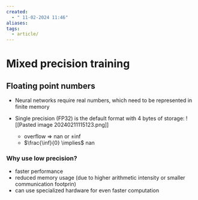 ```yaml
---
created:
  - " 11-02-2024 11:46"
aliases: 
tags:
  - article/
---
```


# Mixed precision training

## Floating point numbers

* Neural networks require real numbers, which need to be represented in finite memory
* Single precision (FP32) is the default format with 4 bytes of storage:
	![[Pasted image 20240211115123.png]]


	- overflow => nan or $\pm \inf$
	- $\frac{\inf}{0} \implies$ nan

### Why use low precision?
- faster performance 
- reduced memory usage (due to higher arithmetic intensity or smaller communication footprin)
- can use specialized hardware for even faster computation